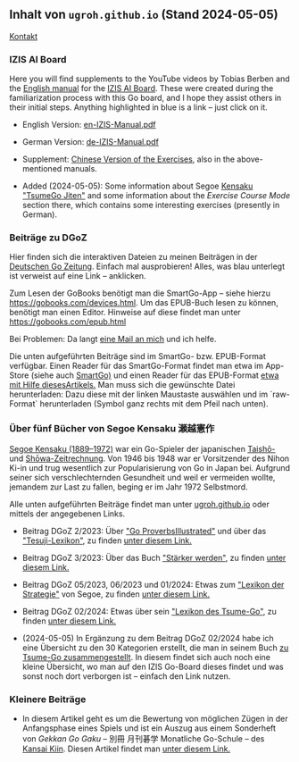 ## Inhalt von `ugroh.github.io` (Stand 2024-05-05)

[Kontakt](mailto:ugroh@mac.com) 

### IZIS AI Board 

Here you will find supplements to the YouTube videos by Tobias Berben and the [English manual](http://121.41.64.145:8089/book/English%20Manual%20%20V2.pdf) for the [IZIS AI Board](https://eurogojournal.com/blog/ai-go-board/). These were created during the familiarization process with this Go board, and I hope they assist others in their initial steps. Anything highlighted in blue is a link – just click on it.


* English Version: [en-IZIS-Manual.pdf](https://ugroh.github.io/IZIS/en-IZIS-Manual.pdf)  

* German Version: [de-IZIS-Manual.pdf](https://ugroh.github.io/IZIS/de-IZIS-Manual.pdf) 

* Supplement: [Chinese Version of the Exercises](https://ugroh.github.io/IZIS/en-06-Ecercise-cn.pdf), also in the above-mentioned manuals.

* Added (2024-05-05): Some information about Segoe [Kensaku "TsumeGo Jiten"](https://github.com/ugroh/ugroh.github.io/tree/main/Segoe-TsumeGo) and some information about the *Exercise Course Mode* section there, which contains some interesting exercises (presently in German).
	                                                          

### Beiträge zu DGoZ 

Hier finden sich die interaktiven Dateien zu meinen Beiträgen in der [Deutschen Go Zeitung](https://www.dgob.de/info-und-service/deutsche-go-zeitung/). Einfach mal ausprobieren! Alles, was blau unterlegt ist verweist auf eine Link –  anklicken.

Zum Lesen der GoBooks benötigt man die SmartGo-App – siehe hierzu <https://gobooks.com/devices.html>. Um das EPUB-Buch lesen zu können, benötigt man einen Editor. Hinweise auf diese findet man unter <https://gobooks.com/epub.html>

Bei Problemen: Da langt [eine Mail an mich](mailto:ugroh@mac.com) und ich helfe.

Die unten aufgeführten Beiträge sind im SmartGo- bzw. EPUB-Format verfügbar. Einen Reader für das SmartGo-Format findet man etwa im App-Store (siehe auch [SmartGo)](https://smartgo.com) und einen Reader für das EPUB-Format [etwa mit Hilfe diesesArtikels.](https://www.chip.de/news/E-Book-Tools-fuer-Windows-10-Das-sind-die-Top-3_182511780.html) Man muss sich die gewünschte Datei herunterladen: Dazu diese mit der linken Maustaste auswählen und im \`raw-Format\` herunterladen (Symbol ganz rechts mit dem Pfeil nach unten).

### Über fünf Bücher von Segoe Kensaku 瀬越憲作

[Segoe Kensaku (1889–1972)](https://senseis.xmp.net/?Segoe) war ein Go-Spieler der japanischen <a href="https://de.wikipedia.org/wiki/Taish%C5%8D-Zeit"> Taishō-</a> und <a href="https://de.wikipedia.org/wiki/Sh%C5%8Dwa-Zeit"> Shōwa-Zeitrechnung</a>. Von 1946 bis 1948 war er Vorsitzender des Nihon Ki-in und trug wesentlich zur Popularisierung von Go in Japan bei. Aufgrund seiner sich verschlechternden Gesundheit und weil er vermeiden wollte, jemandem zur Last zu fallen, beging er im Jahr 1972 Selbstmord.

Alle unten aufgeführten Beiträge findet man unter [ugroh.github.io](https://github.com/ugroh/ugroh.github.io) oder mittels der angegebenen Links.

* Beitrag DGoZ 2/2023: Über [\"Go ProverbsIllustrated\"](https://senseis.xmp.net/?GoProverbsIllustrated) und über das [\"Tesuji-Lexikon\"](https://senseis.xmp.net/?SegoeTesujiDictionary), zu finden [unter diesem Link.](https://ugroh.github.io/main/Beitrag-2023-02)

* Beitrag DGoZ 3/2023: Über das Buch [\"Stärker werden\"](https://senseis.xmp.net/?TheBookToIncreaseYourFightingStrengthAtGo), zu finden [unter diesem Link.](https://github.com/ugroh/ugroh.github.io/tree/main/Beitrag-2023-03)

* Beitrag DGoZ 05/2023, 06/2023 und 01/2024: Etwas zum [\"Lexikon der Strategie\"](https://www.amazon.co.jp/作戦辞典-瀬越-憲作/dp/4416686013) von Segoe, zu finden [unter diesem Link.](https://github.com/ugroh/ugroh.github.io/tree/main/Beitrag-2023-05)

* Beitrag DGoZ 02/2024: Etwas über sein [\"Lexikon des Tsume-Go\"](https://senseis.xmp.net/?SegoeTsumegoDictionary), zu finden [unter diesem Link.](https://github.com/ugroh/ugroh.github.io/tree/main/Beitrag-2024-02)

* (2024-05-05) In Ergänzung zu dem Beitrag DGoZ 02/2024 habe ich eine Übersicht zu den 30 Kategorien erstellt, die man in seinem Buch [zu Tsume-Go zusammengestellt](https://github.com/ugroh/ugroh.github.io/tree/main/Segoe-TsumeGo). In diesem findet sich auch noch eine kleine Übersicht, wo man auf den IZIS Go-Board dieses findet und was sonst noch dort verborgen ist – einfach den Link nutzen.

### Kleinere Beiträge

* In diesem Artikel geht es um die Bewertung von möglichen Zügen in der Anfangsphase eines Spiels und ist ein Auszug aus einem Sonderheft von *Gekkan Go Gaku* – 別冊 月刊碁学 Monatliche Go-Schule – des [Kansai Kiin](https://senseis.xmp.net/?KansaiKiIn). Diesen Artikel findet man [unter diesem Link.](https://github.com/ugroh/ugroh.github.io/tree/main/Beitrag-Gefuehl)



